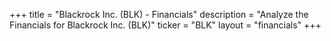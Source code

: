 +++
title = "Blackrock Inc. (BLK) - Financials"
description = "Analyze the Financials for Blackrock Inc. (BLK)"
ticker = "BLK"
layout = "financials"
+++

